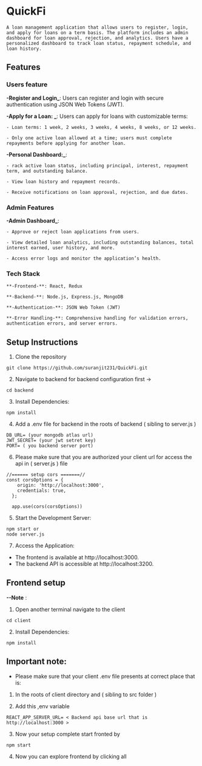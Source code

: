 # QuickFi

    A loan management application that allows users to register, login, and apply for loans on a term basis. The platform includes an admin dashboard for loan approval, rejection, and analytics. Users have a personalized dashboard to track loan status, repayment schedule, and loan history.

## Features

### Users feature

**-Register and Login_**: Users can register and login with secure authentication using JSON Web Tokens (JWT).

**-Apply for a Loan: _**: Users can apply for loans with customizable terms:

    - Loan terms: 1 week, 2 weeks, 3 weeks, 4 weeks, 8 weeks, or 12 weeks.

    - Only one active loan allowed at a time; users must complete repayments before applying for another loan.

**-Personal Dashboard:_**: 

    - rack active loan status, including principal, interest, repayment term, and outstanding balance.

    - View loan history and repayment records.

    - Receive notifications on loan approval, rejection, and due dates.

### Admin Features

**-Admin Dashboard_**:

    - Approve or reject loan applications from users.

    - View detailed loan analytics, including outstanding balances, total interest earned, user history, and more.

    - Access error logs and monitor the application’s health.

### Tech Stack

    **-Frontend-**: React, Redux

    **-Backend-**: Node.js, Express.js, MongoDB

    **-Authentication-**: JSON Web Token (JWT)

    **-Error Handling-**: Comprehensive handling for validation errors, authentication errors, and server errors.

## Setup Instructions
1. Clone the repository
```
git clone https://github.com/suranjit231/QuickFi.git
```
2. Navigate to backend for backend configuration first  ->
```
cd backend 
```
3. Install Dependencies:
```
npm install
```
4. Add a .env file for backend in the roots of backend ( sibling to server.js )
```
DB_URL= (your mongodb atlas url)
JWT_SECRET= (your jwt setret key)
PORT= ( you backend server port)
```

6. Please make sure that you are authorized your client url for access the api in ( server.js ) file
```
//====== setup cors =======//
const corsOptions = {
    origin: 'http://localhost:3000', 
    credentials: true,
  };

  app.use(cors(corsOptions))

```

5. Start the Development Server:
```
npm start or
node server.js
```
7. Access the Application:

  - The frontend is available at http://localhost:3000.
  - The backend API is accessible at http://localhost:3200.


## Frontend setup 

**--Note** :

1. Open another terminal navigate to the client 
```
cd client
```
2. Install Dependencies:
```
npm install
```
## Important note:

* Please make sure that your client .env file presents at correct place that is:

1. In the roots of client directory and ( sibling to src folder )

2. Add this ,env variable
```
REACT_APP_SERVER_URL= < Backend api base url that is http://localhost:3000 >

```

3. Now your setup complete start fronted by
```
npm start
```
4. Now you can explore frontend by clicking all